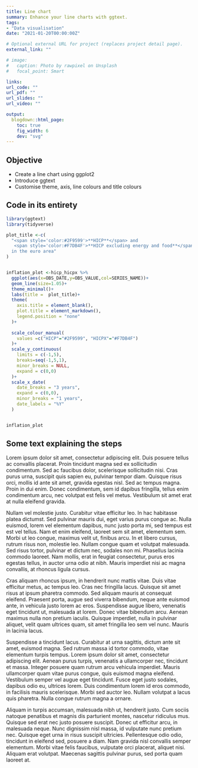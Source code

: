 ```yaml
---
title: Line chart
summary: Enhance your line charts with ggtext.
tags:
- "Data visualisation"
date: "2021-01-20T00:00:00Z"

# Optional external URL for project (replaces project detail page).
external_link: ""

# image:
#   caption: Photo by rawpixel on Unsplash
#   focal_point: Smart

links:
url_code: ""
url_pdf: ""
url_slides: ""
url_video: ""

output:
  blogdown::html_page:
    toc: true
    fig_width: 6
    dev: "svg"
---
```





## Objective 

- Create a line chart using ggplot2
- Introduce ggtext
- Customise theme, axis, line colours and  title colours

## Code in its entirety


```r
library(ggtext)
library(tidyverse)

plot_title <-c(
  "<span style='color:#2F9599'>**HICP**</span> and
   <span style='color:#F7DB4F'>**HICP excluding energy and food**</span> 
  in the euro area"
)


inflation_plot <-hicp_hicpx %>% 
  ggplot(aes(x=OBS_DATE,y=OBS_VALUE,col=SERIES_NAME))+
  geom_line(size=1.05)+
  theme_minimal()+
  labs(title =  plot_title)+
  theme(
    axis.title = element_blank(),
    plot.title = element_markdown(),
    legend.position = "none"
  )+
  
  scale_colour_manual(
    values =c("HICP"="#2F9599", "HICPX"="#F7DB4F")
  )+
  scale_y_continuous(
    limits = c(-1,5),
    breaks=seq(-1,5,1),
    minor_breaks = NULL,
    expand = c(0,0)
  )+
  scale_x_date(
    date_breaks = "3 years",
    expand = c(0,0),
    minor_breaks = "1 years",
    date_labels = "%Y"
  )


inflation_plot
```


## Some text explaining the steps

Lorem ipsum dolor sit amet, consectetur adipiscing elit. Duis posuere tellus ac convallis placerat. Proin tincidunt magna sed ex sollicitudin condimentum. Sed ac faucibus dolor, scelerisque sollicitudin nisi. Cras purus urna, suscipit quis sapien eu, pulvinar tempor diam. Quisque risus orci, mollis id ante sit amet, gravida egestas nisl. Sed ac tempus magna. Proin in dui enim. Donec condimentum, sem id dapibus fringilla, tellus enim condimentum arcu, nec volutpat est felis vel metus. Vestibulum sit amet erat at nulla eleifend gravida.

Nullam vel molestie justo. Curabitur vitae efficitur leo. In hac habitasse platea dictumst. Sed pulvinar mauris dui, eget varius purus congue ac. Nulla euismod, lorem vel elementum dapibus, nunc justo porta mi, sed tempus est est vel tellus. Nam et enim eleifend, laoreet sem sit amet, elementum sem. Morbi ut leo congue, maximus velit ut, finibus arcu. In et libero cursus, rutrum risus non, molestie leo. Nullam congue quam et volutpat malesuada. Sed risus tortor, pulvinar et dictum nec, sodales non mi. Phasellus lacinia commodo laoreet. Nam mollis, erat in feugiat consectetur, purus eros egestas tellus, in auctor urna odio at nibh. Mauris imperdiet nisi ac magna convallis, at rhoncus ligula cursus.

Cras aliquam rhoncus ipsum, in hendrerit nunc mattis vitae. Duis vitae efficitur metus, ac tempus leo. Cras nec fringilla lacus. Quisque sit amet risus at ipsum pharetra commodo. Sed aliquam mauris at consequat eleifend. Praesent porta, augue sed viverra bibendum, neque ante euismod ante, in vehicula justo lorem ac eros. Suspendisse augue libero, venenatis eget tincidunt ut, malesuada at lorem. Donec vitae bibendum arcu. Aenean maximus nulla non pretium iaculis. Quisque imperdiet, nulla in pulvinar aliquet, velit quam ultrices quam, sit amet fringilla leo sem vel nunc. Mauris in lacinia lacus.

Suspendisse a tincidunt lacus. Curabitur at urna sagittis, dictum ante sit amet, euismod magna. Sed rutrum massa id tortor commodo, vitae elementum turpis tempus. Lorem ipsum dolor sit amet, consectetur adipiscing elit. Aenean purus turpis, venenatis a ullamcorper nec, tincidunt et massa. Integer posuere quam rutrum arcu vehicula imperdiet. Mauris ullamcorper quam vitae purus congue, quis euismod magna eleifend. Vestibulum semper vel augue eget tincidunt. Fusce eget justo sodales, dapibus odio eu, ultrices lorem. Duis condimentum lorem id eros commodo, in facilisis mauris scelerisque. Morbi sed auctor leo. Nullam volutpat a lacus quis pharetra. Nulla congue rutrum magna a ornare.

Aliquam in turpis accumsan, malesuada nibh ut, hendrerit justo. Cum sociis natoque penatibus et magnis dis parturient montes, nascetur ridiculus mus. Quisque sed erat nec justo posuere suscipit. Donec ut efficitur arcu, in malesuada neque. Nunc dignissim nisl massa, id vulputate nunc pretium nec. Quisque eget urna in risus suscipit ultricies. Pellentesque odio odio, tincidunt in eleifend sed, posuere a diam. Nam gravida nisl convallis semper elementum. Morbi vitae felis faucibus, vulputate orci placerat, aliquet nisi. Aliquam erat volutpat. Maecenas sagittis pulvinar purus, sed porta quam laoreet at.
